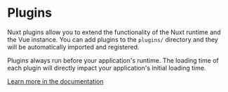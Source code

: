 # Plugins

Nuxt plugins allow you to extend the functionality of the Nuxt runtime and the Vue instance. You can add plugins to the `plugins/` directory and they will be automatically imported and registered.

<HelpTipPerformance>
Plugins always run before your application's runtime. The loading time of each plugin will directly impact your application's initial loading time.
</HelpTipPerformance>

[Learn more in the documentation](https://nuxt.com/docs/guide/directory-structure/plugins)
